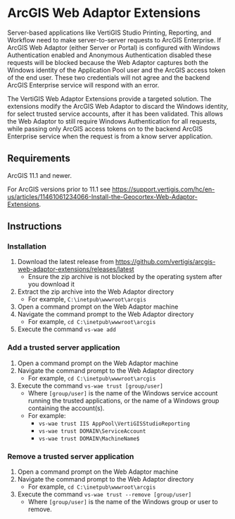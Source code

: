 # ArcGIS Web Adaptor Extensions
Server-based applications like VertiGIS Studio Printing, Reporting, and Workflow need to make server-to-server requests to ArcGIS Enterprise. 
If ArcGIS Web Adaptor (either Server or Portal) is configured with Windows Authentication enabled and Anonymous Authentication disabled these requests will be blocked because the Web Adaptor captures both the Windows identity of the Application Pool user and the ArcGIS access token of the end user. These two credentials will not agree and the backend ArcGIS Enterprise service will respond with an error. 

The VertiGIS Web Adaptor Extensions provide a targeted solution. The extensions modify the ArcGIS Web Adaptor to discard the Windows identity, for select trusted service accounts, after it has been validated. This allows the Web Adaptor to still require Windows Authentication for all requests, while passing only ArcGIS access tokens on to the backend ArcGIS Enterprise service when the request is from a know server application.

## Requirements
ArcGIS 11.1 and newer.

For ArcGIS versions prior to 11.1 see https://support.vertigis.com/hc/en-us/articles/11461061234066-Install-the-Geocortex-Web-Adaptor-Extensions.

## Instructions

### Installation
1. Download the latest release from https://github.com/vertigis/arcgis-web-adaptor-extensions/releases/latest
   - Ensure the zip archive is not blocked by the operating system after you download it
1. Extract the zip archive into the Web Adaptor directory
   - For example, `C:\inetpub\wwwroot\arcgis`
1. Open a command prompt on the Web Adaptor machine
1. Navigate the command prompt to the Web Adaptor directory
   - For example, `cd C:\inetpub\wwwroot\arcgis`
1. Execute the command `vs-wae add`

### Add a trusted server application
1. Open a command prompt on the Web Adaptor machine
1. Navigate the command prompt to the Web Adaptor directory
   - For example, `cd C:\inetpub\wwwroot\arcgis`
1. Execute the command `vs-wae trust [group/user]`
   - Where `[group/user]` is the name of the Windows service account running the trusted applications, or the name of a Windows group containing the account(s).
   - For example:
       - `vs-wae trust IIS AppPool\VertiGISStudioReporting`
       - `vs-wae trust DOMAIN\ServiceAccount`
       - `vs-wae trust DOMAIN\MachineName$`

### Remove a trusted server application
1. Open a command prompt on the Web Adaptor machine
1. Navigate the command prompt to the Web Adaptor directory
   - For example, `cd C:\inetpub\wwwroot\arcgis`
1. Execute the command `vs-wae trust --remove [group/user]`
   - Where `[group/user]` is the name of the Windows group or user to remove.